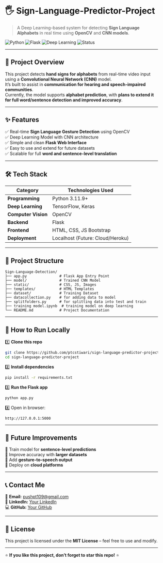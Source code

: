 # 🖐️ Sign-Language-Predictor-Project

> A Deep Learning–based system for detecting **Sign Language Alphabets** in real time using **OpenCV** and **CNN models**.

![Python](https://img.shields.io/badge/Python-3.11.9-blue.svg)
![Flask](https://img.shields.io/badge/Flask-Backend-orange.svg)
![Deep Learning](https://img.shields.io/badge/Deep%20Learning-CNN-green)
![Status](https://img.shields.io/badge/Status-Active-success.svg)

---

## 📜 Project Overview  
This project detects **hand signs for alphabets** from real-time video input using a **Convolutional Neural Network (CNN)** model.  
It’s built to assist in **communication for hearing and speech-impaired communities**.  
Currently, the model supports **alphabet prediction**, with **plans to extend it for full word/sentence detection and improved accuracy**.  
  
---

## ✨ Features  
✅ Real-time **Sign Language Gesture Detection** using OpenCV  
✅ Deep Learning Model with CNN architecture  
✅ Simple and clean **Flask Web Interface**  
✅ Easy to use and extend for future datasets  
✅ Scalable for full **word and sentence-level translation**  

---

## 🛠️ Tech Stack  
| Category            | Technologies Used |
|---------------------|------------------|
| **Programming**     | Python 3.11.9+ |
| **Deep Learning**   | TensorFlow, Keras |
| **Computer Vision** | OpenCV |
| **Backend**         | Flask |
| **Frontend**        | HTML, CSS, JS Bootstrap |
| **Deployment**      | Localhost (Future: Cloud/Heroku) |

---

## 📂 Project Structure  
```
Sign-Language-Detection/
├── app.py               # Flask App Entry Point
├── model/               # Trained CNN Model
├── static/              # CSS, JS, Images
├── templates/           # HTML Templates
├── dataset/             # Training Dataset
├── datacollection.py    # for adding data to model
├── splitfolders.py      # for splitting data into test and train
├── training model.ipynb  # training model on deep learning
└── README.md            # Project Documentation

```

---

## 🚀 How to Run Locally  

1️⃣ **Clone this repo**  
```bash
git clone https://github.com/ptcstiwari/sign-language-predictor-project.git
cd sign-language-predictor-project
```

2️⃣ **Install dependencies**  
```bash
pip install -r requirements.txt
```

3️⃣ **Run the Flask app**  
```bash
python app.py
```

4️⃣ Open in browser:  
```
http://127.0.0.1:5000
```

---

## 🎯 Future Improvements  
🔹 Train model for **sentence-level predictions**  
🔹 Improve accuracy with **larger datasets**  
🔹 Add **gesture-to-speech output**  
🔹 Deploy on **cloud platforms**  

---

## 📞 Contact Me  
📧 **Email:** pushpt109@gmail.com  
💼 **LinkedIn:** [Your LinkedIn](https://linkedin.com/in/ptcstiwari)  
💻 **GitHub:** [Your GitHub](https://github.com/ptcstiwari)

---

## 📜 License  
This project is licensed under the **MIT License** – feel free to use and modify.  

---

⭐ **If you like this project, don’t forget to star this repo!** ⭐
